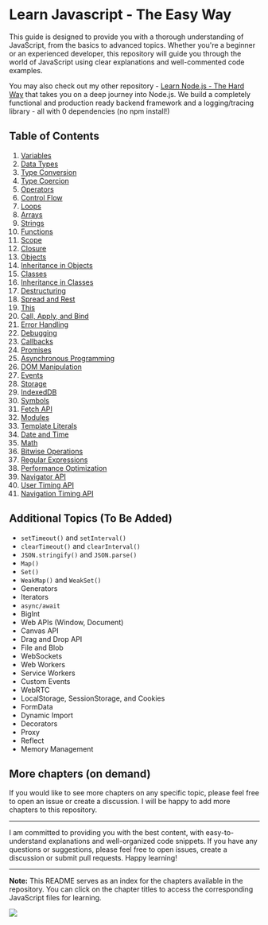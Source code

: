 # Learn Javascript - The Easy Way

This guide is designed to provide you with a thorough understanding of JavaScript, from the basics to advanced topics. Whether you're a beginner or an experienced developer, this repository will guide you through the world of JavaScript using clear explanations and well-commented code examples.

You may also check out my other repository - [Learn Node.js - The Hard Way](https://github.com/ishtms/learn-nodejs-hard-way) that takes you on a deep journey into Node.js. We build a completely functional and production ready backend framework and a logging/tracing library - all with 0 dependencies (no npm install!)

## Table of Contents

1. [Variables](chapters/00_variables.js)
2. [Data Types](chapters/01_data_types.js)
3. [Type Conversion](chapters/02_type_conversion.js)
4. [Type Coercion](chapters/03_type_coercion.js)
5. [Operators](chapters/04_operators.js)
6. [Control Flow](chapters/05_control_flow.js)
7. [Loops](chapters/06_loops.js)
8. [Arrays](chapters/07_arrays.js)
9. [Strings](chapters/08_strings.js)
10. [Functions](chapters/09_functions.js)
11. [Scope](chapters/10_scope.js)
12. [Closure](chapters/11_closure.js)
13. [Objects](chapters/12_objects.js)
14. [Inheritance in Objects](chapters/13_inheritance_objects.js)
15. [Classes](chapters/14_classes.js)
16. [Inheritance in Classes](chapters/15_inheritance_classes.js)
17. [Destructuring](chapters/16_destructuring.js)
18. [Spread and Rest](chapters/17_spread_rest.js)
19. [This](chapters/18_this.js)
20. [Call, Apply, and Bind](chapters/19_call_apply_bind.js)
21. [Error Handling](chapters/20_error_handling.js)
22. [Debugging](chapters/21_debugging.js)
23. [Callbacks](chapters/22_callbacks.js)
24. [Promises](chapters/23_promises.js)
25. [Asynchronous Programming](chapters/24_asynchronous.js)
26. [DOM Manipulation](chapters/25_dom_manipulation.js)
27. [Events](chapters/26_events.js)
28. [Storage](chapters/27_storage.js)
29. [IndexedDB](chapters/28_indexed_db.js)
30. [Symbols](chapters/29_symbol.js)
31. [Fetch API](chapters/30_fetch.js)
32. [Modules](chapters/31_modules.js)
33. [Template Literals](chapters/32_template_literals.js)
34. [Date and Time](chapters/33_date_time.js)
35. [Math](chapters/34_math.js)
36. [Bitwise Operations](chapters/35_bitwise.js)
37. [Regular Expressions](chapters/36_regex.js)
38. [Performance Optimization](chapters/48_performance.js)
39. [Navigator API](chapters/49_navigator.js)
40. [User Timing API](chapters/50_user_timing_api.js)
41. [Navigation Timing API](chapters/51_navigation_timing.js)

## Additional Topics (To Be Added)

-   `setTimeout()` and `setInterval()`
-   `clearTimeout()` and `clearInterval()`
-   `JSON.stringify()` and `JSON.parse()`
-   `Map()`
-   `Set()`
-   `WeakMap()` and `WeakSet()`
-   Generators
-   Iterators
-   `async/await`
-   BigInt
-   Web APIs (Window, Document)
-   Canvas API
-   Drag and Drop API
-   File and Blob
-   WebSockets
-   Web Workers
-   Service Workers
-   Custom Events
-   WebRTC
-   LocalStorage, SessionStorage, and Cookies
-   FormData
-   Dynamic Import
-   Decorators
-   Proxy
-   Reflect
-   Memory Management

## More chapters (on demand)

If you would like to see more chapters on any specific topic, please feel free to open an issue or create a discussion. I will be happy to add more chapters to this repository.

---

I am committed to providing you with the best content, with easy-to-understand explanations and well-organized code snippets. If you have any questions or suggestions, please feel free to open issues, create a discussion or submit pull requests. Happy learning!

---

**Note:** This README serves as an index for the chapters available in the repository. You can click on the chapter titles to access the corresponding JavaScript files for learning.

![](https://uddrapi.com/api/img?page=LearnJS)
